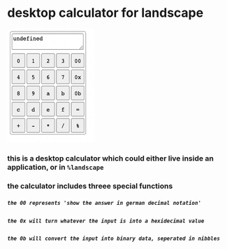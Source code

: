 # desktop calculator for landscape

<img src="calculator.png" width="200" height="260">


### this is a desktop calculator which could either live inside an application, or in ```%landscape``` 
### the calculator includes threee special functions

##### ``` the 00 represents 'show the answer in german decimal notation' ```

##### ``` the 0x will turn whatever the input is into a hexidecimal value ```

##### ``` the 0b will convert the input into binary data, seperated in nibbles ```
